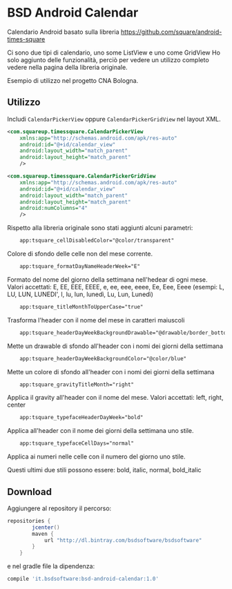 BSD Android Calendar
==========================

Calendario Android basato sulla libreria https://github.com/square/android-times-square 

Ci sono due tipi di calendario, uno some ListView e uno come GridView
Ho solo aggiunto delle funzionalità, perciò per vedere un utilizzo completo vedere nella pagina della libreria originale.

Esempio di utilizzo nel progetto CNA Bologna.

Utilizzo
-----

Includi `CalendarPickerView` oppure `CalendarPickerGridView` nel layout XML.

```xml
<com.squareup.timessquare.CalendarPickerView
    xmlns:app="http://schemas.android.com/apk/res-auto"
    android:id="@+id/calendar_view"
    android:layout_width="match_parent"
    android:layout_height="match_parent"
    />
```

```xml
<com.squareup.timessquare.CalendarPickerGridView
    xmlns:app="http://schemas.android.com/apk/res-auto"
    android:id="@+id/calendar_view"
    android:layout_width="match_parent"
    android:layout_height="match_parent"
    android:numColumns="4"
    />
```

Rispetto alla libreria originale sono stati aggiunti alcuni parametri:

```xml
    app:tsquare_cellDisabledColor="@color/transparent"
```
Colore di sfondo delle celle non del mese corrente.

```xml
    app:tsquare_formatDayNameHeaderWeek="E"
```
Formato del nome del giorno della settimana nell'hedear di ogni mese.
Valori accettati: E, EE, EEE, EEEE, e, ee, eee, eeee, Ee, Eee, Eeee
(esempi: L, LU, LUN, LUNEDI', l, lu, lun, lunedì, Lu, Lun, Lunedì)

```xml
    app:tsquare_titleMonthToUpperCase="true"
```
Trasforma l'header con il nome del mese in caratteri maiuscoli

```xml
    app:tsquare_headerDayWeekBackgroundDrawable="@drawable/border_bottom"
```
Mette un drawable di sfondo all'header con i nomi dei giorni della settimana 

```xml
    app:tsquare_headerDayWeekBackgroundColor="@color/blue"
```
Mette un colore di sfondo all'header con i nomi dei giorni della settimana 

```xml
    app:tsquare_gravityTitleMonth="right"
```
Applica il gravity all'header con il nome del mese.
Valori accettati: left, right, center

```xml
    app:tsquare_typefaceHeaderDayWeek="bold"
```
Applica all'header con il nome dei giorni della settimana uno stile. 

```xml
    app:tsquare_typefaceCellDays="normal"
```
Applica ai numeri nelle celle con il numero del giorno uno stile.

Questi ultimi due stili possono essere:
bold, italic, normal, bold_italic


Download
--------

Aggiungere al repository il percorso:
```groovy
repositories {
        jcenter()
        maven {
            url "http://dl.bintray.com/bsdsoftware/bsdsoftware"
        }
    }
```
e nel gradle file la dipendenza:
```groovy
compile 'it.bsdsoftware:bsd-android-calendar:1.0'
```

